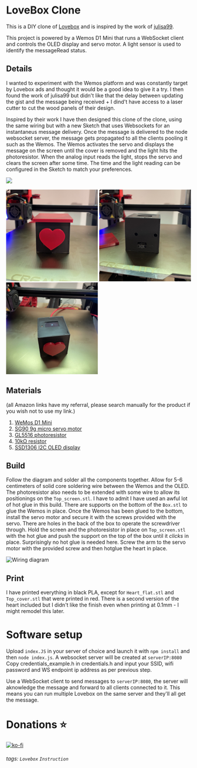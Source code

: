 LoveBox Clone
===

This is a DIY clone of [Lovebox](https://en.lovebox.love/) and is inspired by the work of [julisa99](https://github.com/julisa99/Lovebox/).

This project is powered by a Wemos D1 Mini that runs a WebSocket client and controls the OLED display and servo motor. A light sensor is used to identify the messageRead status.
## Details

I wanted to experiment with the Wemos platform and was constantly target by Lovebox ads and thought it would be a good idea to give it a try. I then found the work of julisa99 but didn't like that the delay between updating the gist and the message being received + I dind't have access to a laser cutter to cut the wood panels of their design.

Inspired by their work I have then designed this clone of the clone, using the same wiring but with a new Sketch that uses Websockets for an instantaneus message delivery.
Once the message is delivered to the node websocket server, the message gets propagated to all the clients pooling it such as the Wemos. The Wemos activates the servo and displays the message on the screen until the cover is removed and the light hits the photoresistor. When the analog input reads the light, stops the servo and clears the screen after some time. The time and the light reading can be configured in the Sketch to match your preferences.

![](https://raw.githubusercontent.com/claitz/Lovebox-WebSocket/main/images/overview.gif)

<img src="https://raw.githubusercontent.com/claitz/Lovebox-WebSocket/main/images/front.jpg" width="250" height="250"> <img src="https://raw.githubusercontent.com/claitz/Lovebox-WebSocket/main/images/back.jpg" width="250" height="250"> <img src="https://raw.githubusercontent.com/claitz/Lovebox-WebSocket/main/images/top.jpg" width="250" height="250">

## Materials

(all Amazon links have my referral, please search manually for the product if you wish not to use my link.)

1. [WeMos D1 Mini](https://amzn.to/3tylYwV)
2. [SG90 9g micro servo motor](https://amzn.to/39VxURJ)
3. [GL5516 photoresistor](https://amzn.to/3oRTOJL)
4. [10kΩ resistor](https://amzn.to/3q9mT4M)
5. [SSD1306 I2C OLED display](https://amzn.to/3rsBWXJ)

## Build

Follow the diagram and solder all the components together.
Allow for 5-6 centimeters of solid core soldering wire between the Wemos and the OLED. The photoresistor also needs to be extended with some wire to allow its positionings on the ```Top_screen.stl```.
I have to admit I have used an awful lot of hot glue in this build. There are supports on the bottom of the ```Box.stl``` to glue the Wemos in place. 
Once the Wemos has been glued to the bottom, install the servo motor and secure it with the screws provided with the servo. There are holes in the back of the box to operate the screwdriver through.
Hold the screen and the photoresistor in place on ```Top_screen.stl``` with the hot glue and push the support on the top of the box until it *clicks* in place. Surprisingly no hot glue is needed here.
Screw the arm to the servo motor with the provided screw and then hotglue the heart in place.

![Wiring diagram](https://i.imgur.com/6L2zcLs.png)

## Print 

I have printed everything in black PLA, except for ```Heart_flat.stl``` and ```Top_cover.stl``` that were printed in red.
There is a second version of the heart included but I didn't like the finish even when printing at 0.1mm - I might remodel this later.

# Software setup

Upload ```index.JS``` in your server of choice and launch it with ```npm install``` and then ```node index.js```. A websocket server will be created at ```serverIP:8080```
Copy credentials_example.h in credentials.h and input your SSID, wifi password and WS endpoint ip address as per previous step.

Use a WebSocket client to send messages to ```serverIP:8080```, the server will aknowledge the message and forward to all clients connected to it. This means you can run multiple Lovebox on the same server and they'll all get the message.

# Donations ⭐

[![ko-fi](https://ko-fi.com/img/githubbutton_sm.svg)](https://ko-fi.com/C0C43KO15)
###### tags: `Lovebox` `Instruction`
